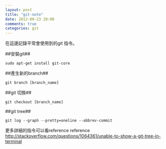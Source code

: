 ```yaml
---
layout: post
title: "git-note"
date: 2012-09-23 20:00
comments: true
categories: git
---
```


在這邊記錄平常會使用到的git 指令。

##安裝git##

	sudo apt-get install git-core

##產生新的branch##

	git branch [branch_name]

##git 切換##

	git checkout [branch_name]

##git tree##

	git log --graph --pretty=oneline --abbrev-commit

更多詳細的指令可以看reference
reference  
<http://stackoverflow.com/questions/1064361/unable-to-show-a-git-tree-in-terminal>
